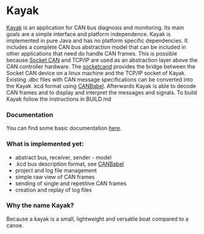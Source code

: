 Kayak
=====

[Kayak](https://github.com/dschanoeh/Kayak) is an application for CAN bus diagnosis and monitoring. Its main goals are a simple interface and platform independence.
Kayak is implemented in pure Java and has no platform specific dependencies. It includes a complete CAN bus abstraction model that can be included in other applications that need do handle CAN frames.
This is possible because [Socket CAN](https://gitorious.org/linux-can) and TCP/IP are used as an abstraction layer above the CAN controller hardware.
The [socketcand](https://github.com/dschanoeh/socketcand) provides the bridge between the Socket CAN device on a linux machine and the TCP/IP socket of Kayak.
Existing .dbc files with CAN message specifications can be converted into the Kayak .kcd format using [CANBabel](https://github.com/julietkilo/CANBabel). Afterwards Kayak is able to decode CAN frames and to display and interpret the messages and signals.
To build Kayak follow the instructions in BUILD.md

### Documentation
You can find some basic documentation [here](https://dschanoeh.github.io/Kayak/).

### What is implemented yet:
* abstract bus, receiver, sender - model
* .kcd bus description format, see [CANBabel](https://github.com/julietkilo/CANBabel)
* project and log file management
* simple raw view of CAN frames
* sending of single and repetitive CAN frames
* creation and replay of log files

### Why the name Kayak?
Because a kayak is a small, lightweight and versatile boat compared to a canoe.
